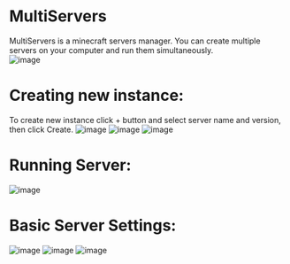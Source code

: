 # MultiServers
MultiServers is a minecraft servers manager. You can create multiple servers on your computer and run them simultaneously. <br/>
![image](https://user-images.githubusercontent.com/50674232/167146707-fdbd7966-bb2a-4b7f-9566-5527e3d0d51c.png)

# Creating new instance:
To create new instance click + button and select server name and version, then click Create.
![image](https://user-images.githubusercontent.com/50674232/167270045-d1f3e3a5-8aa2-411f-b672-37f98f9c5ad8.png)
![image](https://user-images.githubusercontent.com/50674232/167147080-e0d693e3-8f63-4c30-81ec-8199fad13c32.png)
![image](https://user-images.githubusercontent.com/50674232/167147106-0ce57c7b-f94c-4b64-a808-6f5de1d33aeb.png)



# Running Server:
![image](https://user-images.githubusercontent.com/50674232/167147235-47f55b90-c56a-455d-b244-da0c181981bd.png)


# Basic Server Settings:
![image](https://user-images.githubusercontent.com/50674232/167270016-c6cabf63-4550-4727-9d71-506e16950940.png)
![image](https://user-images.githubusercontent.com/50674232/167269995-91e7ea19-9fe4-424a-a50a-06688549189b.png)
![image](https://user-images.githubusercontent.com/50674232/167269980-173174de-8ad9-47cb-a9a2-c96b7f7bb37a.png)





